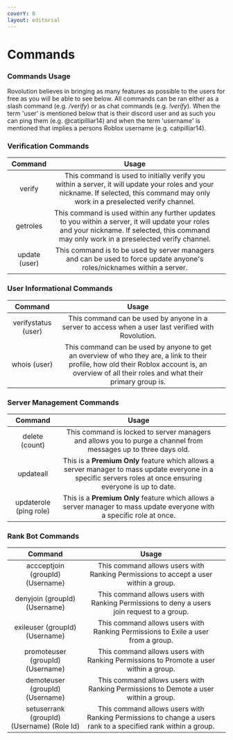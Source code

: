 ```yaml
---
coverY: 0
layout: editorial
---
```


# Commands

### Commands Usage

Rovolution believes in bringing as many features as possible to the users for free as you will be able to see below. All commands can be ran either as a slash command (e.g. _/verify_) or as chat commands (e.g. _!verify_). When the term 'user' is mentioned below that is their discord user and as such you can ping them (e.g. @catipilliar14) and when the term 'username' is mentioned that implies a persons Roblox username (e.g. catipilliar14).

### Verification Commands

|    Command    |                                                                                              Usage                                                                                              |   |
| :-----------: | :---------------------------------------------------------------------------------------------------------------------------------------------------------------------------------------------: | - |
|     verify    |      This command is used to initially verify you within a server, it will update your roles and your nickname. If selected, this command may only work in a preselected  verify channel.       |   |
|    getroles   | This command is used within any further updates to you within a server, it will update your roles and your nickname. If selected, this command may only work in a preselected  verify channel.  |   |
| update (user) |                                     This command is to be used by server managers and can be used to force update anyone's roles/nicknames within a server.                                     |   |

### User Informational Commands

|       Command       |                                                                                               Usage                                                                                               |   |
| :-----------------: | :-----------------------------------------------------------------------------------------------------------------------------------------------------------------------------------------------: | - |
| verifystatus (user) |                                                This command can be used by anyone in a server to access when a user last verified with Rovolution.                                                |   |
|     whois (user)    | This command can be used by anyone to get an overview of who they are, a link to their profile, how old their Roblox account is, an overview of all their roles and what their primary group is.  |   |

### Server Management Commands

|         Command        |                                                                              Usage                                                                             |   |
| :--------------------: | :------------------------------------------------------------------------------------------------------------------------------------------------------------: | - |
|     delete (count)     |                         This command is locked to server managers and allows you to purge a channel from messages up to three days old.                        |   |
|        updateall       | This is a **Premium Only** feature which allows a server manager to mass update everyone in a specific servers roles at once ensuring everyone is up to date.  |   |
| updaterole (ping role) |                     This is a **Premium Only** feature which allows a server manager to mass update everyone with a specific role at once.                     |   |

### Rank Bot Commands

|                   Command                  |                                                      Usage                                                     |   |
| :----------------------------------------: | :------------------------------------------------------------------------------------------------------------: | - |
|      accceptjoin (groupId) (Username)      |               This command allows users with Ranking Permissions to accept a user within a group.              |   |
|        denyjoin (groupId) (Username)       |           This command allows users with Ranking Permissions to deny a users join request to a group.          |   |
|       exileuser (groupId) (Username)       |                This command allows users with Ranking Permissions to Exile a user from a group.                |   |
|      promoteuser (groupId) (Username)      |              This command allows users with Ranking Permissions to Promote a user within a group.              |   |
|       demoteuser (groupId) (Username)      |               This command allows users with Ranking Permissions to Demote a user within a group.              |   |
| setuserrank (groupId) (Username) (Role Id) | This command allows users with Ranking Permissions to change a users rank to a specified rank within a group.  |   |

